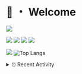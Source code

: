 # 👋 ・ Welcome
![](https://komarev.com/ghpvc/?username=Lorenzo0111)

![](https://img.shields.io/badge/Java-ED8B00?style=for-the-badge&logo=java&logoColor=white)
![](https://img.shields.io/badge/JavaScript-323330?style=for-the-badge&logo=javascript&logoColor=F7DF1E)
![](https://img.shields.io/badge/Node.js-339933?style=for-the-badge&logo=nodedotjs&logoColor=white)
![](https://img.shields.io/badge/React-20232A?style=for-the-badge&logo=react&logoColor=61DAFB)

[![](https://github-readme-stats.vercel.app/api?username=Lorenzo0111&show_icons=true&count_private=true)](https://github.com/Lorenzo0111)
![Top Langs](https://github-readme-stats.vercel.app/api/top-langs/?username=Lorenzo0111&layout=compact)

<details>
<summary>⏰ Recent Activity</summary>

<!--RECENT_ACTIVITY:start-->
1. ![comment] **Commented:** [ZombieStriker/QualityArmory#300](https://github.com/ZombieStriker/QualityArmory/pull/300#issuecomment-1073317608)
2. ![prMerged] **Pull request merged:** [Lorenzo0111/RocketAPI#9](https://github.com/Lorenzo0111/RocketAPI/pull/9)
3. ![prMerged] **Pull request merged:** [Lorenzo0111/NodeBin#70](https://github.com/Lorenzo0111/NodeBin/pull/70)
4. ![prMerged] **Pull request merged:** [Lorenzo0111/RocketPlaceholders#79](https://github.com/Lorenzo0111/RocketPlaceholders/pull/79)
5. ![prMerged] **Pull request merged:** [Lorenzo0111/RocketJoin#68](https://github.com/Lorenzo0111/RocketJoin/pull/68)
6. ![prMerged] **Pull request merged:** [Lorenzo0111/RocketJoin#69](https://github.com/Lorenzo0111/RocketJoin/pull/69)
7. ![comment] **Commented:** [Lorenzo0111/RocketPlaceholders#81](https://github.com/Lorenzo0111/RocketPlaceholders/pull/81#issuecomment-1065823763)
8. ![comment] **Commented:** [Lorenzo0111/RocketPlaceholders#79](https://github.com/Lorenzo0111/RocketPlaceholders/pull/79#issuecomment-1065823749)
9. ![comment] **Commented:** [Lorenzo0111/RocketPlaceholders#80](https://github.com/Lorenzo0111/RocketPlaceholders/pull/80#issuecomment-1065823724)
10. ![comment] **Commented:** [Lorenzo0111/RocketJoin#69](https://github.com/Lorenzo0111/RocketJoin/pull/69#issuecomment-1065823705)
<!--RECENT_ACTIVITY:end-->


<!--RECENT_ACTIVITY:last_update-->
Last Updated: Monday, March 21st, 2022, 12:20:43 PM
<!--RECENT_ACTIVITY:last_update_end-->
</details>

[issueOpened]: https://cdn.jsdelivr.net/gh/Readme-Workflows/Readme-Icons@main/icons/octicons/IssueOpenedOld.svg
[issueClosed]: https://cdn.jsdelivr.net/gh/Readme-Workflows/Readme-Icons@main/icons/octicons/IssueClosedOld.svg

[prOpened]: https://cdn.jsdelivr.net/gh/Readme-Workflows/Readme-Icons@main/icons/octicons/PullRequestOpened.svg
[prClosed]: https://cdn.jsdelivr.net/gh/Readme-Workflows/Readme-Icons@main/icons/octicons/PullRequestClosed.svg
[prMerged]: https://cdn.jsdelivr.net/gh/Readme-Workflows/Readme-Icons@main/icons/octicons/PullRequestMerged.svg

[comment]: https://cdn.jsdelivr.net/gh/Readme-Workflows/Readme-Icons@main/icons/octicons/Comment.svg

[changesRequested]: https://cdn.jsdelivr.net/gh/Readme-Workflows/Readme-Icons@main/icons/octicons/RequestedChanges.svg
[approved]: https://cdn.jsdelivr.net/gh/Readme-Workflows/Readme-Icons@main/icons/octicons/ApprovedChanges.svg

[repoCreated]: https://cdn.jsdelivr.net/gh/Readme-Workflows/Readme-Icons@main/icons/octicons/Repository.svg
[release]: https://cdn.jsdelivr.net/gh/Readme-Workflows/Readme-Icons@main/icons/octicons/Release.svg
[star]: https://cdn.jsdelivr.net/gh/Readme-Workflows/Readme-Icons@main/icons/octicons/StarredRepository.svg
[wiki]: https://cdn.jsdelivr.net/gh/Readme-Workflows/Readme-Icons@main/icons/octicons/Wiki.svg
[fork]: https://cdn.jsdelivr.net/gh/Readme-Workflows/Readme-Icons@main/icons/octicons/ForkedRepository.svg
[people]: https://cdn.jsdelivr.net/gh/Readme-Workflows/Readme-Icons@main/icons/octicons/People.svg
